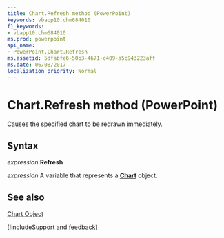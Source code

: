```yaml
---
title: Chart.Refresh method (PowerPoint)
keywords: vbapp10.chm684010
f1_keywords:
- vbapp10.chm684010
ms.prod: powerpoint
api_name:
- PowerPoint.Chart.Refresh
ms.assetid: 5dfabfe6-50b3-4671-c409-a5c943223aff
ms.date: 06/08/2017
localization_priority: Normal
---
```



# Chart.Refresh method (PowerPoint)

Causes the specified chart to be redrawn immediately.


## Syntax

_expression_.**Refresh**

_expression_ A variable that represents a **[Chart](PowerPoint.Chart.md)** object.


## See also


[Chart Object](PowerPoint.Chart.md)

[!include[Support and feedback](~/includes/feedback-boilerplate.md)]